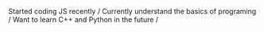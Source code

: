 Started coding JS recently /
Currently understand the basics of programing /
Want to learn C++ and Python in the future /
